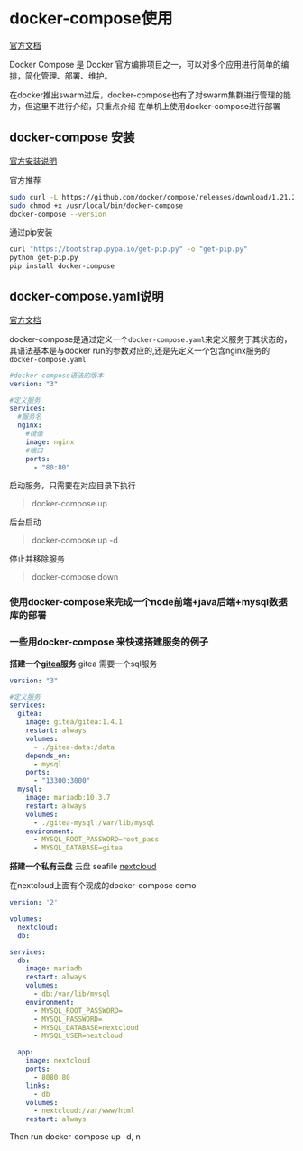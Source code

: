 # docker-compose使用

[官方文档](https://docs.docker.com/compose/)

Docker Compose 是 Docker 官方编排项目之一，可以对多个应用进行简单的编排，简化管理、部署、维护。

在docker推出swarm过后，docker-compose也有了对swarm集群进行管理的能力，但这里不进行介绍，只重点介绍
在单机上使用docker-compose进行部署

## docker-compose 安装

[官方安装说明](https://docs.docker.com/compose/install/)

官方推荐
```bash
sudo curl -L https://github.com/docker/compose/releases/download/1.21.2/docker-compose-$(uname -s)-$(uname -m) -o /usr/local/bin/docker-compose
sudo chmod +x /usr/local/bin/docker-compose
docker-compose --version
```

通过pip安装
```bash
curl "https://bootstrap.pypa.io/get-pip.py" -o "get-pip.py"
python get-pip.py
pip install docker-compose
```

## docker-compose.yaml说明
[官方文档](https://docs.docker.com/compose/compose-file/)

docker-compose是通过定义一个`docker-compose.yaml`来定义服务于其状态的，
其语法基本是与docker run的参数对应的,还是先定义一个包含nginx服务的`docker-compose.yaml`

```yaml
#docker-compose语法的版本
version: "3"

#定义服务
services:
  #服务名
  nginx:
    #镜像    
    image: nginx
    #端口
    ports:
      - "80:80"
```

启动服务，只需要在对应目录下执行

> docker-compose up

后台启动

> docker-compose up -d

停止并移除服务

> docker-compose down

### 使用docker-compose来完成一个node前端+java后端+mysql数据库的部署



### 一些用docker-compose 来快速搭建服务的例子

**搭建一个[gitea](https://gitea.io/zh-CN/)服务**
gitea 需要一个sql服务
```yaml
version: "3"

#定义服务
services:
  gitea:
    image: gitea/gitea:1.4.1
    restart: always
    volumes:
      - ./gitea-data:/data
    depends_on:
      - mysql
    ports:
      - "13300:3000"
  mysql:
    image: mariadb:10.3.7
    restart: always
    volumes:
      - ./gitea-mysql:/var/lib/mysql
    environment:
      - MYSQL_ROOT_PASSWORD=root_pass
      - MYSQL_DATABASE=gitea
```

**搭建一个私有云盘**
云盘  seafile [nextcloud](https://store.docker.com/images/nextcloud)

在nextcloud上面有个现成的docker-compose demo
```yaml
version: '2'

volumes:
  nextcloud:
  db:

services:
  db:
    image: mariadb
    restart: always
    volumes:
      - db:/var/lib/mysql
    environment:
      - MYSQL_ROOT_PASSWORD=
      - MYSQL_PASSWORD=
      - MYSQL_DATABASE=nextcloud
      - MYSQL_USER=nextcloud

  app:
    image: nextcloud
    ports:
      - 8080:80
    links:
      - db
    volumes:
      - nextcloud:/var/www/html
    restart: always
```
Then run docker-compose up -d, n




